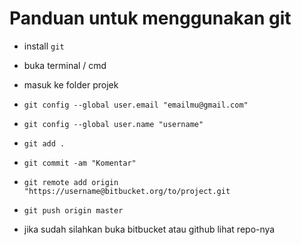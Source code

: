 # Panduan untuk menggunakan git

- install `git`

- buka terminal / cmd

- masuk ke folder projek

- `git config --global user.email "emailmu@gmail.com"`

- `git config --global user.name "username"`

- `git add .`

- `git commit -am "Komentar"`

- `git remote add origin "https://username@bitbucket.org/to/project.git`

- `git push origin master`

- jika sudah silahkan buka bitbucket atau github lihat repo-nya

